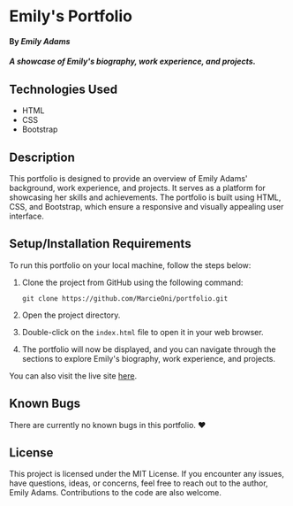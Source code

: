# Emily's Portfolio

#### By _**Emily Adams**_

#### _A showcase of Emily's biography, work experience, and projects._

## Technologies Used

* HTML
* CSS
* Bootstrap

## Description

This portfolio is designed to provide an overview of Emily Adams' background, work experience, and projects. It serves as a platform for showcasing her skills and achievements. The portfolio is built using HTML, CSS, and Bootstrap, which ensure a responsive and visually appealing user interface.

## Setup/Installation Requirements

To run this portfolio on your local machine, follow the steps below:

1. Clone the project from GitHub using the following command:

   ```
   git clone https://github.com/MarcieOni/portfolio.git
   ```

2. Open the project directory.

3. Double-click on the `index.html` file to open it in your web browser.

4. The portfolio will now be displayed, and you can navigate through the sections to explore Emily's biography, work experience, and projects.

You can also visit the live site [here](https://github.com/MarcieOni/portfolio.git).

## Known Bugs

There are currently no known bugs in this portfolio. ♥

## License

This project is licensed under the MIT License. If you encounter any issues, have questions, ideas, or concerns, feel free to reach out to the author, Emily Adams. Contributions to the code are also welcome.